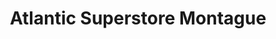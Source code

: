 ---
title: "Atlantic Superstore Montague"
url: /montague/atlantic-superstore-montague/
shop: supermarket
---